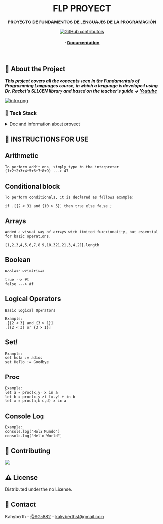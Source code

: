 <div align="center">

  

  <h1>FLP PROYECT</h1>
  
  <p>
    <b>PROYECTO DE FUNDAMENTOS DE LENGUAJES DE LA PROGRAMACIÓN</b>
  </p>

  
<!-- Badges -->
[![GitHub contributors](https://badgen.net/github/contributors/Kahyberth/FLP-PROYECT)](https://GitHub.com/Kahyberth/FLP-PROYECT/graphs/contributors/)
   
<h4>
  <span> · </span>
    <a href="https://docs.racket-lang.org/eopl/index.html">Documentation</a>
  </h4>
</div>

<br />

  

<!-- About the Project -->
## :star2: About the Project

***This project covers all the concepts seen in the Fundamentals of Programming Languages course, in which a language is developed using Dr. Racket's SLLGEN library and based on the teacher's guide -> [Youtube](https://www.youtube.com/watch?v=kI9sWhWVIMI&list=PLi3X2PHYk7zTmdZNBiAe0c5S_-gAjBGeC)***

 [![intro.png](https://i.postimg.cc/qvXhkCM9/intro.png)](https://postimg.cc/tsJCkJ65)



<!-- TechStack -->
### :space_invader: Tech Stack


<details>
<summary>Doc and information about proyect</summary>
  <ul>
    <li><a href="https://docs.racket-lang.org/eopl/index.html/">DOC RACKET</a></li>
    <li><a href="https://www.youtube.com/watch?v=kI9sWhWVIMI&list=PLi3X2PHYk7zTmdZNBiAe0c5S_-gAjBGeC">Course</a></li>
  </ul>
</details>



<!-- Usage -->
## :eyes: INSTRUCTIONS FOR USE

## Arithmetic
```
To perform additions, simply type in the interpreter
(1+2+2+3+4+5+6+7+8+9) ---> 47
```


## Conditional block
```
To perform conditionals, it is declared as follows example:

if .[{2 < 3} and {10 > 5}] then true else false ;
```


## Arrays
```
Added a visual way of arrays with limited functionality, but essential for basic operations.

[1,2,3,4,5,6,7,8,9,10,321,21,3,4,21].length
```


## Boolean
```
Boolean Primitives

true --> #t
false ---> #f

```


## Logical Operators
```
Basic Logical Operators

Example:
.[{2 < 3} and {3 > 1}]
.[{2 < 3} or {3 > 1}]

```

## Set!
```
Example:
set hola := adios
set Hello := Goodbye

```

## Proc
```
Example:
let a = proc(x,y) x in a
let b = proc(x,y,z) [x,y].+ in b
let x = proc(a,b,c,d) x in a
```

## Console Log
```
Example:
console.log("Hola Mundo")
console.log("Hello World")
```



<!-- Contributing -->
## :wave: Contributing

<a href="https://github.com/Kahyberth/FLP-PROYECT/graphs/contributors">
  <img src="https://contrib.rocks/image?repo=Kahyberth/FLP-PROYECT" />
</a>



<!-- License -->
## :warning: License

Distributed under the no License.


<!-- Contact -->
## :handshake: Contact

Kahyberth - [@SG5882](https://twitter.com/SG5882) - kahyberthst@gmail.com






